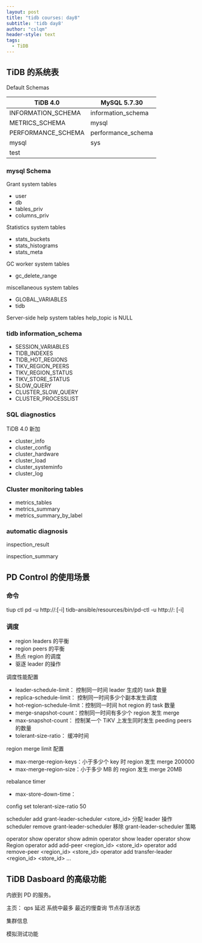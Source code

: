 ```yaml
---
layout: post
title: "tidb courses: day8"
subtitle: 'tidb day8'
author: "cslqm"
header-style: text
tags:
  - TiDB
---
```


## TiDB 的系统表

Default Schemas

| TiDB 4.0 | MySQL 5.7.30 |
|- | - |
| INFORMATION_SCHEMA | information_schema |
| METRICS_SCHEMA | mysql |
| PERFORMANCE_SCHEMA | performance_schema |
| mysql | sys |
| test | |

### mysql Schema

Grant system tables
- user
- db
- tables_priv
- columns_priv

Statistics system tables
- stats_buckets
- stats_histograms
- stats_meta

GC worker system tables
- gc_delete_range

miscellaneous system tables
- GLOBAL_VARIABLES
- tidb

Server-side help system tables
help_topic is NULL

### tidb information_schema

- SESSION_VARIABLES
- TIDB_INDEXES
- TIDB_HOT_REGIONS
- TIKV_REGION_PEERS
- TIKV_REGION_STATUS
- TIKV_STORE_STATUS
- SLOW_QUERY
- CLUSTER_SLOW_QUERY
- CLUSTER_PROCESSLIST

### SQL diagnostics

TiDB 4.0 新加

- cluster_info
- cluster_config
- cluster_hardware
- cluster_load
- cluster_systeminfo
- cluster_log

### Cluster monitoring tables

- metrics_tables
- metrics_summary
- metrics_summary_by_label


### automatic diagnosis

inspection_result

inspection_summary


## PD Control 的使用场景

### 命令
tiup ctl pd -u http://<ip>:<port>[-i]
tidb-ansible/resources/bin/pd-ctl -u http://<ip>:<port> [-i]


### 调度

- region leaders 的平衡
- region peers 的平衡
- 热点 region 的调度
- 驱逐 leader 的操作


调度性能配置
- leader-schedule-limit：  控制同一时间 leader 生成的 task 数量
- replica-schedule-limit： 控制同一时间多少个副本发生调度
- hot-region-schedule-limit：控制同一时间 hot region 的 task 数量
- merge-snapshot-count：控制同一时间有多少个 region 发生 merge
- max-snapshot-count： 控制某一个 TiKV 上发生同时发生 peeding peers 的数量
- tolerant-size-ratio：  缓冲时间

region merge limit 配置
- max-merge-region-keys：小于多少个 key 时 region 发生 merge  200000
- max-merge-region-size：小于多少 MB 的 region 发生 merge  20MB

rebalance timer
- max-store-down-time： 


config set tolerant-size-ratio 50

scheduler add grant-leader-scheduler <store_id>  分配 leader 操作
scheduler remove grant-leader-scheduler     移除 grant-leader-scheduler 策略

operator show 
operator show admin
operator show leader
operator show Region
operator add add-peer <region_id> <store_id>
operator add remove-peer <region_id> <store_id>
operator add transfer-leader <region_id> <store_id>
...


## TiDB Dasboard 的高级功能

内嵌到 PD 的服务。

主页： qps  延迟 系统中最多  最近的慢查询  节点存活状态

集群信息

模拟测试功能


